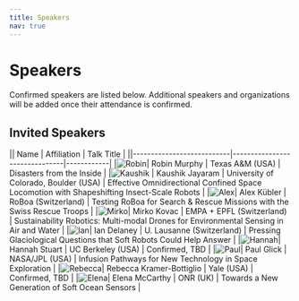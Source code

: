 ```yaml
---
title: Speakers
nav: true
---
```


# Speakers

Confirmed speakers are listed below. Additional speakers and organizations will be added once their attendance is confirmed.

## Invited Speakers

|| Name                      | Affiliation                    | Talk Title |
||---------------------------|-------------------------------|------------|
|![Robin](./images/robin_murphy-circle.png)| Robin Murphy              | Texas A&M (USA)               | Disasters from the Inside |
|![Kaushik](./images/kaushik_jayaram-circle.png) | Kaushik Jayaram                       | University of Colorado, Boulder (USA)      | Effective Omnidirectional Confined Space Locomotion with Shapeshifting Insect-Scale Robots  |
|![Alex](./images/alex_kubler-circle.png)| Alex Kübler               | RoBoa (Switzerland)           | Testing RoBoa for Search & Rescue Missions with the Swiss Rescue Troops |
|![Mirko](./images/mirko-circle.png)| Mirko Kovac               | EMPA + EPFL (Switzerland)         | Sustainability Robotics: Multi-modal Drones for Environmental Sensing in Air and Water  |
|![Ian](./images/Ian-Delaney-circle.png)| Ian Delaney               | U. Lausanne (Switzerland)     | Pressing Glaciological Questions that Soft Robots Could Help Answer  |
|![Hannah](./images/Hannah-Stuart-Circle.png)| Hannah Stuart             | UC Berkeley (USA)             | Confirmed, TBD  |
|![Paul](./images/Paul_Glick-circle.png)| Paul Glick                | NASA/JPL (USA)                | Infusion Pathways for New Technology in Space Exploration  |
|![Rebecca](./images/rebecca-circle.png)| Rebecca Kramer-Bottiglio  | Yale (USA)                    | Confirmed, TBD  |
|![Elena](./images/elena-circle.png)| Elena McCarthy            | ONR (UK)                      | Towards a New Generation of Soft Ocean Sensors |
